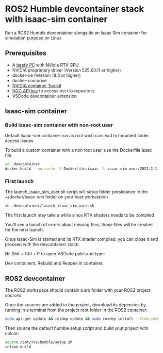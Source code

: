 # ROS2 Humble devcontainer stack with isaac-sim container

Run a ROS2 Humble devcontainer alongside an Isaac Sim container for simulation purpose on Linux

## Prerequisites
- A [beefy PC](https://docs.omniverse.nvidia.com/isaacsim/latest/requirements.html) with NVidia RTX GPU
- NVIDIA proprietary driver (Version 525.60.11 or higher)
- docker-ce (Version 19.3 or higher)
- docker-compose
- [NVIDIA container Toolkit](https://github.com/NVIDIA/nvidia-docker)
- [NGC API key](https://docs.nvidia.com/ngc/ngc-overview/index.html#generating-api-key) to access nvcr.io repository
- VSCode devcontainer extension

## Isaac-sim container

### Build Isaac-sim container with non-root user

Default Isaac-sim container run as root wich can lead to mounted folder access issues

To build a custom container with a non root user, use the Dockerfile.issac file:

```bash
cd .devcontainer
docker build --no-cache -f Dockerfile.isaac -t isaac-sim-user:2022.2.1 .
```

### First launch

The launch_isaac_sim_user.sh script will setup folder persistance in the ~/docker/isaac-sim folder on your host workstation

```bash
sh .devcontainer/launch_isaac_sim_user.sh
```

The first launch may take a while since RTX shaders needs to be compiled

You'll see a bunch of errors about missing files, those files will be created for the next launch.

Once Isaac-Sim is started and its RTX shader compiled, you can close it and proceed with the devcontainer stack.

Hit Shit + Ctrl + P to open VSCode palet and type:

Dev containers: Rebuild and Reopen in container.

## ROS2 devcontainer

The ROS2 workspace should contain a src folder with your ROS2 project sources

Once the sources are added to the project, download its depencies by running in a terminal from the project root folder in the ROS2 container:

```bash
sudo apt-get update && rosdep update && sudo rosdep install --from-paths src --ignore-src -y
```

Then source the default humble setup script and build yout project with colcon
```bash
source /opt/ros/humble/setup.sh
colcon build
```
